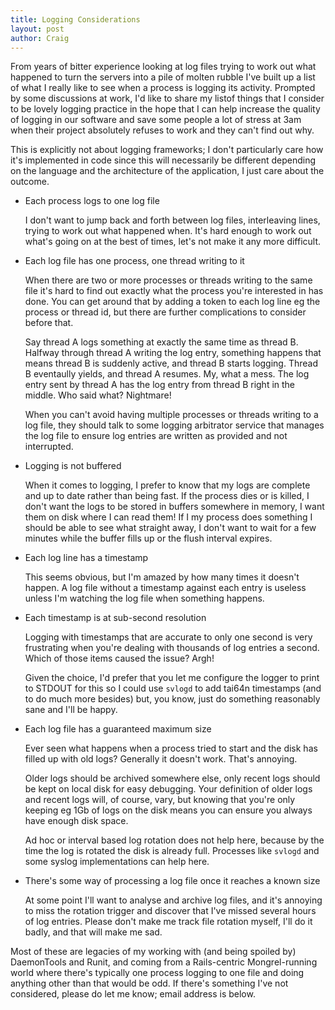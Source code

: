 ```yaml
---
title: Logging Considerations
layout: post
author: Craig
---
```


From years of bitter experience looking at log files trying to work out what
happened to turn the servers into a pile of molten rubble I've built up a list
of what I really like to see when a process is logging its activity. Prompted
by some discussions at work, I'd like to share my listof things that I
consider to be lovely logging practice in the hope that I can help increase
the quality of logging in our software and save some people a lot of stress at
3am when their project absolutely refuses to work and they can't find out why.

This is explicitly not about logging frameworks; I don't particularly care how
it's implemented in code since this will necessarily be different depending on
the language and the architecture of the application, I just care about the
outcome.

* Each process logs to one log file

  I don't want to jump back and forth between log files, interleaving lines,
  trying to work out what happened when. It's hard enough to work out what's
  going on at the best of times, let's not make it any more difficult.

* Each log file has one process, one thread writing to it

  When there are two or more processes or threads writing to the same file
  it's hard to find out exactly what the process you're interested in has
  done. You can get around that by adding a token to each log line eg the
  process or thread id, but there are further complications to consider before
  that.

  Say thread A logs something at exactly the same time as thread B. Halfway
  through thread A writing the log entry, something happens that means thread
  B is suddenly active, and thread B starts logging. Thread B eventaully
  yields, and thread A resumes. My, what a mess. The log entry sent by thread
  A has the log entry from thread B right in the middle. Who said what?
  Nightmare!

  When you can't avoid having multiple processes or threads writing to a log
  file, they should talk to some logging arbitrator service that manages the
  log file to ensure log entries are written as provided and not interrupted.

* Logging is not buffered

  When it comes to logging, I prefer to know that my logs are complete and up
  to date rather than being fast. If the process dies or is killed, I don't
  want the logs to be stored in buffers somewhere in memory, I want them on
  disk where I can read them! If I my process does something I should be able
  to see what straight away, I don't want to wait for a few minutes while the
  buffer fills up or the flush interval expires.

* Each log line has a timestamp

  This seems obvious, but I'm amazed by how many times it doesn't happen. A
  log file without a timestamp against each entry is useless unless I'm
  watching the log file when something happens.

* Each timestamp is at sub-second resolution

  Logging with timestamps that are accurate to only one second is very
  frustrating when you're dealing with thousands of log entries a second.
  Which of those items caused the issue? Argh!

  Given the choice, I'd prefer that you let me configure the logger to print
  to STDOUT for this so I could use `svlogd` to add tai64n timestamps (and to
  do much more besides) but, you know, just do something reasonably sane and
  I'll be happy.

* Each log file has a guaranteed maximum size

  Ever seen what happens when a process tried to start and the disk has filled
  up with old logs? Generally it doesn't work. That's annoying.

  Older logs should be archived somewhere else, only recent logs should be
  kept on local disk for easy debugging. Your definition of older logs and
  recent logs will, of course, vary, but knowing that you're only keeping eg
  1Gb of logs on the disk means you can ensure you always have enough disk
  space.

  Ad hoc or interval based log rotation does not help here, because by the
  time the log is rotated the disk is already full. Processes like `svlogd`
  and some syslog implementations can help here.

* There's some way of processing a log file once it reaches a known size

  At some point I'll want to analyse and archive log files, and it's annoying
  to miss the rotation trigger and discover that I've missed several hours of
  log entries. Please don't make me track file rotation myself, I'll do it
  badly, and that will make me sad.

Most of these are legacies of my working with (and being spoiled by)
DaemonTools and Runit, and coming from a Rails-centric Mongrel-running world
where there's typically one process logging to one file and doing anything
other than that would be odd. If there's something I've not considered, please
do let me know; email address is below.
